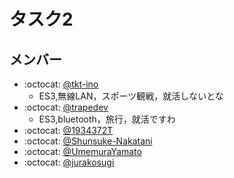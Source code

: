# タスク2

## メンバー
- :octocat: [@tkt-ino](https://github.com/tkt-ino) 
  - ES3,無線LAN，スポーツ観戦，就活しないとな
- :octocat: [@trapedev](https://github.com/trapedev) 
  - ES3,bluetooth，旅行，就活ですわ
- :octocat: [@1934372T](https://github.com/1934372T) 
- :octocat: [@Shunsuke-Nakatani](https://github.com/Shunsuke-Nakatani) 
- :octocat: [@UmemuraYamato](https://github.com/UmemuraYamato) 
- :octocat: [@jurakosugi](https://github.com/jurakosugi) 